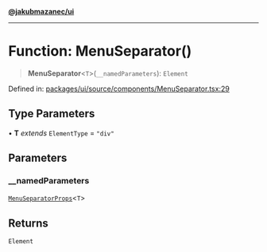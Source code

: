[**@jakubmazanec/ui**](../README.md)

---

# Function: MenuSeparator()

> **MenuSeparator**\<`T`\>(`__namedParameters`): `Element`

Defined in:
[packages/ui/source/components/MenuSeparator.tsx:29](https://github.com/jakubmazanec/tools/blob/b70ba93afff7f67760159378262d2c0b19cfed9e/packages/ui/source/components/MenuSeparator.tsx#L29)

## Type Parameters

• **T** _extends_ `ElementType` = `"div"`

## Parameters

### \_\_namedParameters

[`MenuSeparatorProps`](../type-aliases/MenuSeparatorProps.md)\<`T`\>

## Returns

`Element`
